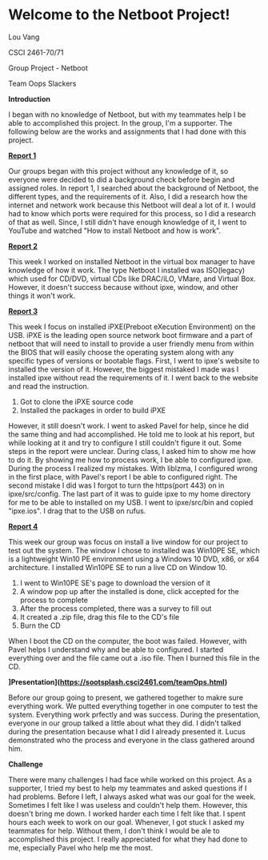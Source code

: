 # Welcome to the Netboot Project!

Lou Vang

CSCI 2461-70/71

Group Project - Netboot

Team Oops Slackers

**Introduction**

I began with no knowledge of Netboot, but with my teammates help I be able to
accomplished this project. In the group, I'm a supporter. The following below
are the works and assignments that I had done with this project.

**[Report 1](https://github.com/LouVang97/Week12/blob/master/Report%231.txt)**

Our groups began with this project without any knowledge of it, so everyone
were decided to did a background check before begin and assigned roles. In report 1, I searched
about the background of Netboot, the different types, and the requirements of
it. Also, I did a research how the internet and network work because this
Netboot will deal a lot of it. I would had to know which ports were required
for this process, so I did a research of that as well. Since, I still didn't
have enough knowledge of it, I went to YouTube and watched "How to install
Netboot and how is work".

**[Report 2](https://github.com/LouVang97/Week13/blob/master/Report%232.md)**

This week I worked on installed Netboot in the virtual box manager to have
knowledge of how it work. The type Netboot I installed was ISO(legacy) which
used for CD/DVD, virtual CDs like DRAC/iLO, VMare, and Virtual Box. However,
it doesn't success because without ipxe, window, and other things it won't
work.

**[Report 3](https://github.com/LouVang97/Week14/blob/master/Report3.md)**

This week I focus on installed iPXE(Preboot eXecution Environment) on the
USB. iPXE is the leading open source network boot firmware and a part of netboot
that will need to install to provide a user friendly menu from within the BIOS
that will easily choose the operating system along with any specific types of
versions or bootable flags. First, I went to ipxe's website to installed the
version of it. However, the biggest mistaked I made was I installed ipxe
without read the requirements of it. I went back to the website and read the
instruction.
1. Got to clone the iPXE source code
2. Installed the packages in order to build iPXE

However, it still doesn't work. I went to asked Pavel for help, since he did
the same thing and had accomplished. He told me to look at his report, but
while looking at it and try to configure I still couldn't figure it out. Some
steps in the report were unclear. During class, I asked him to show me how to
do it. By showing me how to process work, I be able to configured ipxe. During the
process I realized my mistakes. With liblzma, I configured wrong in the
first place, with Pavel's report I be able to configured right. The second
mistake I did was I forgot to turn the https(port 443) on in ipxe/src/config.
The last part of it was to guide ipxe to my home directory for me to be able to 
installed on my USB. I went to ipxe/src/bin and copied "ipxe.ios". I drag that to the USB
on rufus.

**[Report 4](https://github.com/LouVang97/Week15/blob/master/Report4.md)**

This week our group was focus on install a live window for our project to test
out the system. The window I chose to installed was Win10PE SE, which is a
lightweight Win10 PE environment using a Windows 10 DVD, x86, or x64
architecture. I installed Win10PE SE to run a live CD on Window 10.
1. I went to Win10PE SE's page to download the version of it
2. A window pop up after the installed is done, click accepted for the process
to complete
3. After the process completed, there was a survey to fill out
4. It created a .zip file, drag this file to the CD's file
5. Burn the CD

When I boot the CD on the computer, the boot was failed. However, with Pavel
helps I understand why and be able to configured. I started everything
over and the file came out a .iso file. Then I burned this file in the CD.

**]Presentation](https://sootsplash.csci2461.com/teamOps.html)** 

Before our group going to present, we gathered together to makre sure everything work. 
We putted everything together in one computer to test the system. Everything work 
prfectly and was success. During the presentation, everyone in our group talked a 
little about what they did. I didn't talked during the presentation because what I did
I already presented it. Lucus demonstrated who the process and everyone in the class
gathered around him.

**Challenge**

There were  many challenges I had face while worked on this project. As a
supporter, I tried my best to help my teammates and asked questions if I had
problems. Before I left, I always asked what was our goal for the week.
Sometimes I felt like I was useless and couldn't help them. However,
this doesn't bring me down. I worked harder each time I felt like that. I spent
hours each week to work on our goal. Whenever, I got stuck I asked my
teammates for help. Without them, I don't think I would be ale to accomplished
this project. I really appreciated for what they had done to me, especially
Pavel who help me the most.
